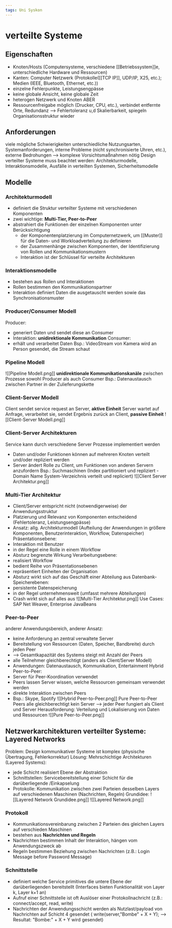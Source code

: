 ```yaml
---
tags: Uni Syskon
---
```

# verteilte Systeme
## Eigenschaften
- Knoten/Hosts (Computersysteme, verschiedene [[Betriebssystem]]e, unterschiedliche Hardware und Ressourcen)
- Kanten: Computer Netzwerk (Protokolle([[TCP IP]], UDP/IP, X25, etc.); Medien (IEEE, Bluetooth, Ethernet, etc.))
- einzelne Fehlerpunkte, Leistungsengpässe
- keine globale Ansicht, keine globale Zeit
- heterogen  Netzwerk und Knoten
ABER
- Ressourcenfreigabe möglich (Drucker, CPU, etc.), verbindet entfernte Orte, Redundanz --> Fehlertoleranz u,d Skalierbarkeit, spiegeln Organisationsstruktur wieder
## Anforderungen
viele mögliche Schwierigkeiten
unterschiedliche Nutzungsarten, Systemanforderungen, interne Probleme (nicht synchronisierte Uhren, etc.), externe Bedrohungen
--> komplexe Vorsichtsmaßnahmen nötig
Design verteilter Systeme muss beachtet werden: Architekturmodelle, Interaktionsmodelle, Ausfälle in verteilten Systemen, Sicherheitsmodelle
## Modelle
### Architekturmodell
- definiert die Struktur verteilter Systeme mit verschiedenen Komponenten
- zwei wichtige: __Multi-Tier, Peer-to-Peer__
- abstrahiert die Funktionen der einzelnen Komponenten unter Berücksichtigung
	- der Komponentenplatzierung im Computernetzwerk, um [[Muster]] für die Daten- und Workloadverteilung zu definieren
	- der Zusammenhänge zwischen Komponenten, der Identifizierung von Rollen und Kommunikationsmustern
	- Interaktion ist der Schlüssel für verteilte Architekturen
### Interaktionsmodelle
- bestehen aus Rollen und Interaktionen
- Rollen bestimmen den Kommunikationspartner
- Interaktion definiert Daten die ausgetauscht werden sowie das Synchronisationsmuster
### Producer/Consumer Modell
Producer: 
- generiert Daten und sendet diese an Consumer
- Interaktion: __unidirektionale Kommunikation__
Consumer:
- erhält und verarbeitet Daten
Bsp.: VideoStream von Kamera wird an Person gesendet, die Stream schaut
### Pipeline Modell
![[Pipeline Modell.png]]
__unidirektionale Kommunikationskanäle__
zwischen Prozesse sowohl Producer als auch Consumer
Bsp.: Datenaustausch zwischen Partner in der Zulieferungskette
### Client-Server Modell
Client sendet service request an Server, __aktive Einheit__
Server wartet auf Anfrage, verarbeitet sie, sendet Ergebnis zurück an Client, __passive Einheit__
![[Client-Server Modell.png]]
### Client-Server Architekturen
Service kann durch verschiedene Server Prozesse implementiert werden
- Daten und/oder Funktionen können auf mehreren Knoten verteilt und/oder repliziert werden
- Server ändert Rolle zu Client, um Funktionen von anderen Servern anzufordern
Bsp.: Suchmaschinen (Index partitioniert und repliziert - Domain Name System-Verzeichnis verteilt und repliciert)
![[Client Server Architektur.png]]
### Multi-Tier Architektur
- Client/Server entspricht nicht (notwendigerweise) der Anwendungsstruktur
- Platzierung und Relevanz von Komponenten entscheidend (Fehlertoleranz, Leistungsengpässe)
- Ansatz: allg. Architekturmodell (Aufteilung der Anwendungen in größere Komponenten, Benutzerinteraktion, Workflow, Datenspeicher)
Präsentationsebene:
- Interaktion mit Benutzer
- in der Regel eine Rolle in einem Workflow
- Absturz begrenzte Wirkung
Verarbeitungsebene:
- realisiert Workflow
- bedient Reihe von Präsentationsebenen
- repräsentiert Einheiten der Organisation
- Absturz wirkt sich auf das Geschäft einer Abteilung aus
Datenbank-Speicherebenen:
- persistente Datenspeicherung
- in der Regel unternehmensweit (umfasst mehrere Abteilungen)
- Crash wirkt sich auf alles aus
![[Multi-Tier Architektur.png]]
Use Cases: SAP Net Weaver, Enterprise JavaBeans
### Peer-to-Peer
anderer Anwendungsbereich, anderer Ansatz:
- keine Anforderung an zentral verwaltete Server
- Bereitstellung von Ressourcen (Daten, Speicher, Bandbreite) durch jeden Peer
- --> Gesamtkapazität des Systems steigt mit Anzahl der Peers
- alle Teilnehmer gleichberechtigt (anders als Client/Server Modell)
- Anwendungen: Datenaustausch, Kommunikation, Entertainment
Hybrid Peer-to-Peer:
- Server für Peer-Koordination verwendet
- Peers lassen Server wissen, welche Ressourcen gemeinsam verwendet werden
- direkte Interaktion zwischen Peers
- Bsp.: Skype, Spotify
![[Hybrid Peer-to-Peer.png]]
Pure Peer-to-Peer
Peers alle gleichberechtigt
kein Server --> jeder Peer fungiert als Client und Server
Herausforderung: Verteilung und Lokalisierung von Daten und Ressourcen
![[Pure Peer-to-Peer.png]]

## Netzwerkarchitekturen verteilter Systeme: Layered Networks
Problem: Design kommunikativer Systeme ist komplex (physische Übertragung, Fehlerkorrektur)
Lösung: Mehrschichtige Architekturen (Layered Systems):
- jede Schicht realisiert Ebene der Abstraktion 
- Schnittstellen: Servicebereitstellung einer Schicht für die darüberliegende /Einkapselung
- Protokolle: Kommunikation zwischen zwei Parteien desselben Layers auf verschiedenen Maschinen (Nachrichten, Regeln)
Grundidee:
![[Layered Network Grundidee.png]]
![[Layered Network.png]]

### Protokoll
- Kommunikationsvereinbarung zwischen 2 Parteien des gleichen Layers auf verschieden Maschinen
- bestehen aus __Nachrichten und Regeln__
- Nachrichten bestimmen Inhalt der Interaktion, hängen vom Anwendungszweck ab 
- Regeln bestimmen Beziehung zwischen Nachrichten (z.B.: Login Message before Password Message)
### Schnittstelle
- definiert welche Service primitives die untere Ebene der darüberliegenden bereitstellt (Interfaces bieten Funktionalität von Layer k, Layer k+1 an)
- Aufruf einer Schnittstelle ist oft Auslöser einer Protokollnachricht (z.B.: connect/accept, read, write)
- Nachrichten der Anwendungsschicht werden als Nutzlast/payload von Nachrichten auf Schicht 4 gesendet ( write(server,"Bombe" + X + Y); --> Resultat: "Bombe:" + X + Y wird gesendet)


